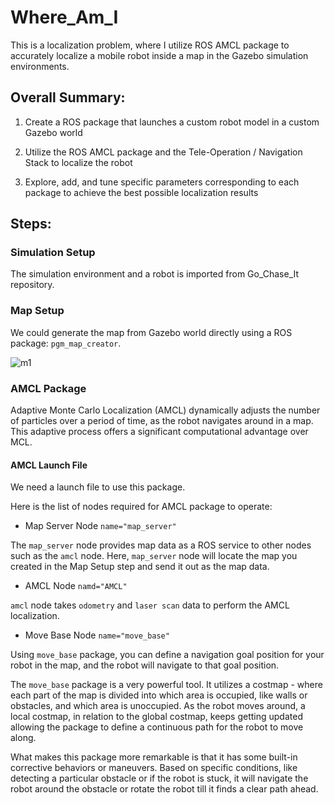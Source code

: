 # Where_Am_I

This is a localization problem, where I utilize ROS AMCL package to accurately localize a mobile robot inside a map in the Gazebo simulation environments.

## Overall Summary:

1. Create a ROS package that launches a custom robot model in a custom Gazebo world

2. Utilize the ROS AMCL package and the Tele-Operation / Navigation Stack to localize the robot

3. Explore, add, and tune specific parameters corresponding to each package to achieve the best possible localization results

## Steps:

### Simulation Setup

The simulation environment and a robot is imported from Go_Chase_It repository. 


### Map Setup

We could generate the map from Gazebo world directly using a ROS package: `pgm_map_creator`.

![m1](https://user-images.githubusercontent.com/7389485/57892561-37004180-77f4-11e9-90fe-16666d707070.JPG)

### AMCL Package

Adaptive Monte Carlo Localization (AMCL) dynamically adjusts the number of particles over a period of time, as the robot navigates around in a map. 
This adaptive process offers a significant computational advantage over MCL.

#### AMCL Launch File

We need a launch file to use this package. 

Here is the list of nodes required for AMCL package to operate:
- Map Server Node `name="map_server"`

The `map_server` node provides map data as a ROS service to other nodes such as the `amcl` node. 
Here, `map_server` node will locate the map you created in the Map Setup step and send it out as the map data.
- AMCL Node `namd="AMCL"`

 `amcl` node takes `odometry` and `laser scan` data to perform the AMCL localization.
- Move Base Node `name="move_base"`

Using `move_base` package, you can define a navigation goal position for your robot in the map, and the robot will navigate to that goal position. 

The `move_base` package is a very powerful tool. 
It utilizes a costmap - where each part of the map is divided into which area is occupied, like walls or obstacles, and which area is unoccupied. 
As the robot moves around, a local costmap, in relation to the global costmap, keeps getting updated allowing the package to define a continuous path for the robot to move along.

What makes this package more remarkable is that it has some built-in corrective behaviors or maneuvers. 
Based on specific conditions, like detecting a particular obstacle or if the robot is stuck, it will navigate the robot around the obstacle or rotate the robot till it finds a clear path ahead.
